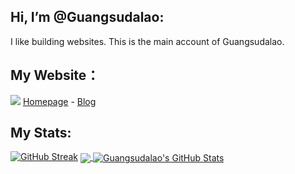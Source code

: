 ## Hi, I’m @Guangsudalao:
I like building websites.
This is the main account of Guangsudalao.

## My Website：
![](https://hit.yhype.me/github/profile?user_id=73008998)
[Homepage](https://www.dlya.top) - [Blog](https://blog.dlya.top)

## My Stats:
[![GitHub Streak](https://github-readme-streak-stats.herokuapp.com/?user=Guangsudalao)](https://git.io/streak-stats)
<a href="https://github.com/Guangsudalao/Guangsudalao">
  <img align="center" src="https://github-readme-stats.vercel.app/api/top-langs/?username=Guangsudalao&hide=java,html,tex&title_color=ffffff&text_color=c9cacc&icon_color=2bbc8a&bg_color=1d1f21&langs_count=3" />
</a>
<a href="https://github.com/Guangsudalao/Guangsudalao">
  <img align="center" src="https://github-readme-stats.vercel.app/api?username=Guangsudalao&show_icons=true&line_height=27&count_private=true&title_color=ffffff&text_color=c9cacc&icon_color=2bbc8a&bg_color=1d1f21" alt="Guangsudalao's GitHub Stats" />
</a>
